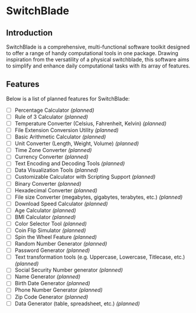 # SwitchBlade

## Introduction
SwitchBlade is a comprehensive, multi-functional software toolkit designed to offer a range of handy computational tools in one package. Drawing inspiration from the versatility of a physical switchblade, this software aims to simplify and enhance daily computational tasks with its array of features.

## Features
Below is a list of planned features for SwitchBlade:

- [ ] Percentage Calculator *(planned)*
- [ ] Rule of 3 Calculator *(planned)*
- [ ] Temperature Converter (Celsius, Fahrenheit, Kelvin) *(planned)*
- [ ] File Extension Conversion Utility *(planned)*
- [ ] Basic Arithmetic Calculator *(planned)*
- [ ] Unit Converter (Length, Weight, Volume) *(planned)*
- [ ] Time Zone Converter *(planned)*
- [ ] Currency Converter *(planned)*
- [ ] Text Encoding and Decoding Tools *(planned)*
- [ ] Data Visualization Tools *(planned)*
- [ ] Customizable Calculator with Scripting Support *(planned)*
- [ ] Binary Converter *(planned)*
- [ ] Hexadecimal Converter *(planned)*
- [ ] File size Converter (megabytes, gigabytes, terabytes, etc.) *(planned)*
- [ ] Download Speed Calculator *(planned)*
- [ ] Age Calculator *(planned)*
- [ ] BMI Calculator *(planned)*
- [ ] Color Selector Tool *(planned)*
- [ ] Coin Flip Simulator *(planned)*
- [ ] Spin the Wheel Feature *(planned)*
- [ ] Random Number Generator *(planned)*
- [ ] Password Generator *(planned)*
- [ ] Text transformation tools (e.g. Uppercase, Lowercase, Titlecase, etc.) *(planned)*
- [ ] Social Security Number generator *(planned)*
- [ ] Name Generator *(planned)*
- [ ] Birth Date Generator *(planned)*
- [ ] Phone Number Generator *(planned)*
- [ ] Zip Code Generator *(planned)*
- [ ] Data Generator (table, spreadsheet, etc.) *(planned)*